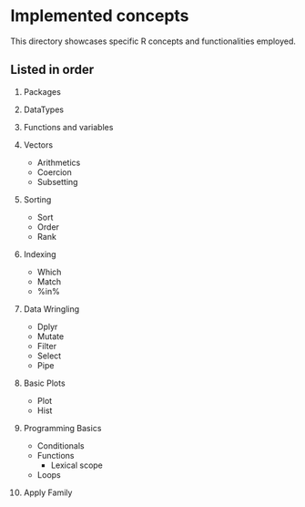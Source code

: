 # Implemented concepts

This directory showcases specific R concepts and functionalities employed.

## Listed in order

1. Packages

2. DataTypes
3. Functions and variables
4. Vectors
   - Arithmetics
   - Coercion
   - Subsetting
5. Sorting
   - Sort
   - Order
   - Rank
6. Indexing
    - Which
    - Match
    - %in%
7. Data Wringling
    - Dplyr
    - Mutate
    - Filter
    - Select
    - Pipe
8. Basic Plots
    - Plot
    - Hist
9. Programming Basics
    - Conditionals
    - Functions
      - Lexical scope
    - Loops
10. Apply Family
